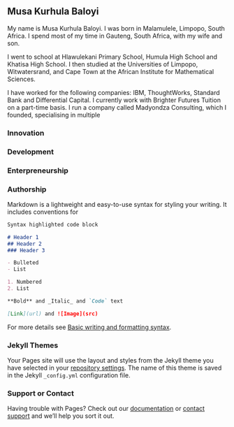 ## Musa Kurhula Baloyi

My name is Musa Kurhula Baloyi. I was born in Malamulele, Limpopo, South Africa. I spend most of my time in Gauteng, South Africa, with my wife and son.

I went to school at Hlawulekani Primary School, Humula High School and Khatisa High School. I then studied at the Universities of Limpopo, Witwatersrand, and Cape Town at the African Institute for Mathematical Sciences.

I have worked for the following companies: IBM, ThoughtWorks, Standard Bank and Differential Capital. I currently work with Brighter Futures Tuition on a part-time basis. I run a company called Madyondza Consulting, which I founded, specialising in multiple 

### Innovation
### Development
### Enterpreneurship
### Authorship


Markdown is a lightweight and easy-to-use syntax for styling your writing. It includes conventions for

```markdown
Syntax highlighted code block

# Header 1
## Header 2
### Header 3

- Bulleted
- List

1. Numbered
2. List

**Bold** and _Italic_ and `Code` text

[Link](url) and ![Image](src)
```

For more details see [Basic writing and formatting syntax](https://docs.github.com/en/github/writing-on-github/getting-started-with-writing-and-formatting-on-github/basic-writing-and-formatting-syntax).

### Jekyll Themes

Your Pages site will use the layout and styles from the Jekyll theme you have selected in your [repository settings](https://github.com/kurhula/kurhula.github.io/settings/pages). The name of this theme is saved in the Jekyll `_config.yml` configuration file.

### Support or Contact

Having trouble with Pages? Check out our [documentation](https://docs.github.com/categories/github-pages-basics/) or [contact support](https://support.github.com/contact) and we’ll help you sort it out.
